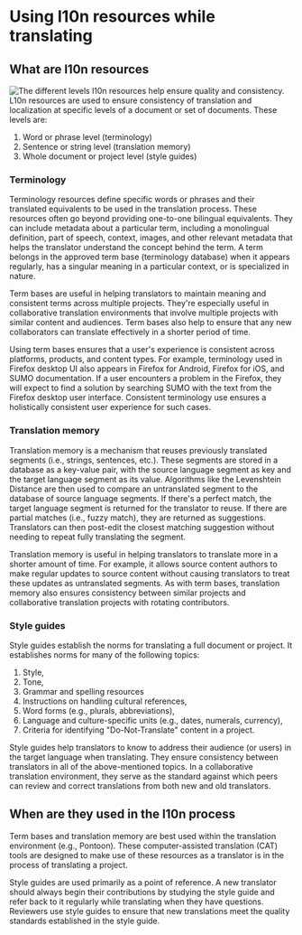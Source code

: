 # Using l10n resources while translating

## What are l10n resources

![The different levels l10n resources help ensure quality and consistency.](/assets/images/l10n_resources.png)
L10n resources are used to ensure consistency of translation and localization at specific levels of a document or set of documents. These levels are:
1. Word or phrase level (terminology)
2. Sentence or string level (translation memory)
3. Whole document or project level (style guides)

### Terminology

Terminology resources define specific words or phrases and their translated equivalents to be used in the translation process. These resources often go beyond providing one-to-one bilingual equivalents. They can include metadata about a particular term, including a monolingual definition, part of speech, context, images, and other relevant metadata that helps the translator understand the concept behind the term. A term belongs in the approved term base (terminology database) when it appears regularly, has a singular meaning in a particular context, or is specialized in nature.

Term bases are useful in helping translators to maintain meaning and consistent terms across multiple projects. They're especially useful in collaborative translation environments that involve multiple projects with similar content and audiences. Term bases also help to ensure that any new collaborators can translate effectively in a shorter period of time.

Using term bases ensures that a user's experience is consistent across platforms, products, and content types. For example, terminology used in Firefox desktop UI also appears in Firefox for Android, Firefox for iOS, and SUMO documentation. If a user encounters a problem in the Firefox, they will expect to find a solution by searching SUMO with the text from the Firefox desktop user interface. Consistent terminology use ensures a holistically consistent user experience for such cases.

### Translation memory

Translation memory is a mechanism that reuses previously translated segments (i.e., strings, sentences, etc.). These segments are stored in a database as a key-value pair, with the source language segment as key and the target language segment as its value. Algorithms like the Levenshtein Distance are then used to compare an untranslated segment to the database of source language segments. If there's a perfect match, the target language segment is returned for the translator to reuse. If there are partial matches (i.e., fuzzy match), they are returned as suggestions. Translators can then post-edit the closest matching suggestion without needing to repeat fully translating the segment.

Translation memory is useful in helping translators to translate more in a shorter amount of time. For example, it allows source content authors to make regular updates to source content without causing translators to treat these updates as untranslated segments. As with term bases, translation memory also ensures consistency between similar projects and collaborative translation projects with rotating contributors.

### Style guides

Style guides establish the norms for translating a full document or project. It establishes norms for many of the following topics:
1. Style,
2. Tone,
3. Grammar and spelling resources
4. Instructions on handling cultural references,
5. Word forms (e.g., plurals, abbreviations),
6. Language and culture-specific units (e.g., dates, numerals, currency),
7. Criteria for identifying "Do-Not-Translate" content in a project.

Style guides help translators to know to address their audience (or users) in the target language when translating. They ensure consistency between translators in all of the above-mentioned topics. In a collaborative translation environment, they serve as the standard against which peers can review and correct translations from both new and old translators.

## When are they used in the l10n process

Term bases and translation memory are best used within the translation environment (e.g., Pontoon). These computer-assisted translation (CAT) tools are designed to make use of these resources as a translator is in the process of translating a project.

Style guides are used primarily as a point of reference. A new translator should always begin their contributions by studying the style guide and refer back to it regularly while translating when they have questions. Reviewers use style guides to ensure that new translations meet the quality standards established in the style guide.
